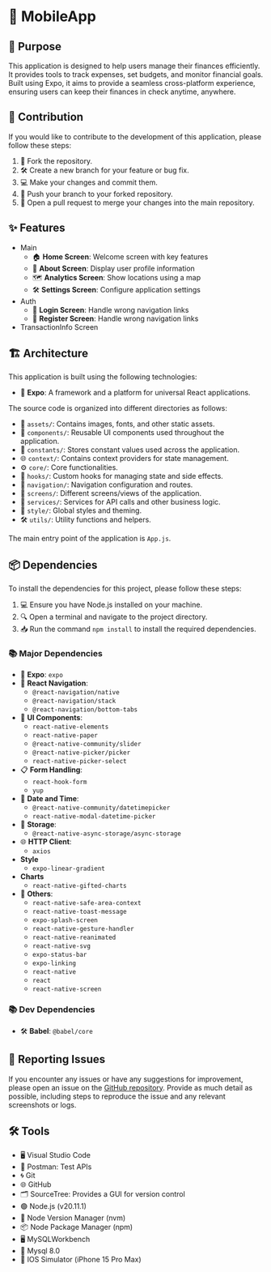 # 📱 MobileApp

## 🎯 Purpose

This application is designed to help users manage their finances efficiently. It provides tools to track expenses, set budgets, and monitor financial goals. Built using Expo, it aims to provide a seamless cross-platform experience, ensuring users can keep their finances in check anytime, anywhere.

## 🤝 Contribution

If you would like to contribute to the development of this application, please follow these steps:

1. 🔧 Fork the repository.
2. 🛠️ Create a new branch for your feature or bug fix.
3. 💻 Make your changes and commit them.
4. 🔄 Push your branch to your forked repository.
5. 📝 Open a pull request to merge your changes into the main repository.

## ✨ Features

- Main
  - 🏠 **Home Screen**: Welcome screen with key features
  - 👤 **About Screen**: Display user profile information
  - 🗺️ **Analytics Screen**: Show locations using a map
  - 🛠️ **Settings Screen**: Configure application settings
- Auth
  - 🚫 **Login Screen**: Handle wrong navigation links
  - 🚫 **Register Screen**: Handle wrong navigation links
- TransactionInfo Screen

## 🏗️ Architecture

This application is built using the following technologies:

- 🚀 **Expo**: A framework and a platform for universal React applications.

The source code is organized into different directories as follows:

- 📁 `assets/`: Contains images, fonts, and other static assets.
- 🧩 `components/`: Reusable UI components used throughout the application.
- 📌 `constants/`: Stores constant values used across the application.
- 🌐 `context/`: Contains context providers for state management.
- ⚙️ `core/`: Core functionalities.
- 🔄 `hooks/`: Custom hooks for managing state and side effects.
- 🧭 `navigation/`: Navigation configuration and routes.
- 📱 `screens/`: Different screens/views of the application.
- 🔧 `services/`: Services for API calls and other business logic.
- 🎨 `style/`: Global styles and theming.
- 🛠️ `utils/`: Utility functions and helpers.

The main entry point of the application is `App.js`.

## 📦 Dependencies

To install the dependencies for this project, please follow these steps:

1. 💻 Ensure you have Node.js installed on your machine.
2. 🔍 Open a terminal and navigate to the project directory.
3. 📥 Run the command `npm install` to install the required dependencies.

### 📚 Major Dependencies

- 🚀 **Expo**: `expo`
- 🧭 **React Navigation**: 
  - `@react-navigation/native`
  - `@react-navigation/stack` 
  - `@react-navigation/bottom-tabs`
- 🧩 **UI Components**: 
  - `react-native-elements`
  - `react-native-paper`
  - `@react-native-community/slider`
  - `@react-native-picker/picker`
  - `react-native-picker-select`
- 📋 **Form Handling**: 
  - `react-hook-form`
  - `yup`
- 📅 **Date and Time**: 
  - `@react-native-community/datetimepicker`
  - `react-native-modal-datetime-picker`
- 💾 **Storage**: 
  - `@react-native-async-storage/async-storage`
- 🌐 **HTTP Client**: 
  - `axios`
- **Style**
  - `expo-linear-gradient`
- **Charts**
  - `react-native-gifted-charts`
- 🔧 **Others**: 
  - `react-native-safe-area-context`
  - `react-native-toast-message`
  - `expo-splash-screen`
  - `react-native-gesture-handler`
  - `react-native-reanimated`
  - `react-native-svg`
  - `expo-status-bar`
  - `expo-linking`
  - `react-native`
  - `react`
  - `react-native-screen`

### 📚 Dev Dependencies

- 🛠️ **Babel**: `@babel/core`

## 🐞 Reporting Issues

If you encounter any issues or have any suggestions for improvement, please open an issue on the [GitHub repository](#). Provide as much detail as possible, including steps to reproduce the issue and any relevant screenshots or logs.

## 🛠️ Tools

- 🖥️ Visual Studio Code
- 🧪 Postman: Test APIs
- 🌀 Git
- 🌐 GitHub
- 🗂️ SourceTree: Provides a GUI for version control
- 🟢 Node.js (v20.11.1)
- 🔄 Node Version Manager (nvm)
- 📦 Node Package Manager (npm)
- 🖥️ MySQLWorkbench
- 💾 Mysql 8.0
- 📱 IOS Simulator (iPhone 15 Pro Max)
